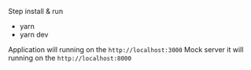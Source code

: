 Step install & run
- yarn
- yarn dev

Application will running on the `http://localhost:3000`
Mock server it will running on the `http://localhost:8000`